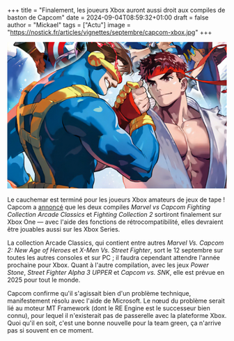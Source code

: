 +++
title = "Finalement, les joueurs Xbox auront aussi droit aux compiles de baston de Capcom"
date = 2024-09-04T08:59:32+01:00
draft = false
author = "Mickael"
tags = ["Actu"]
image = "https://nostick.fr/articles/vignettes/septembre/capcom-xbox.jpg"
+++

![Capcom Fighting Collection](capcom-xbox.jpg "Qui fait Capcom, qui fait Microsoft ?")

Le cauchemar est terminé pour les joueurs Xbox amateurs de jeux de tape ! Capcom a [annoncé](https://x.com/CapcomUSA_/status/1830984496260219001) que les deux compiles *Marvel vs Capcom Fighting Collection Arcade Classics* et *Fighting Collection 2* sortiront finalement sur Xbox One — avec l'aide des fonctions de rétrocompatibilité, elles devraient être jouables aussi sur les Xbox Series.

La collection Arcade Classics, qui contient entre autres *Marvel Vs. Capcom 2: New Age of Heroes* et *X-Men Vs. Street Fighter*, sort le 12 septembre sur toutes les autres consoles et sur PC ; il faudra cependant attendre l'année prochaine pour Xbox. Quant à l'autre compilation, avec les jeux *Power Stone*,  *Street Fighter Alpha 3 UPPER* et *Capcom vs. SNK*, elle est prévue en 2025 pour tout le monde.

Capcom confirme qu'il s'agissait bien d'un problème technique, manifestement résolu avec l'aide de Microsoft. Le nœud du problème serait lié au moteur MT Framework (dont le RE Engine est le successeur bien connu), pour lequel il n'existerait pas de passerelle avec la plateforme Xbox. Quoi qu'il en soit, c'est une bonne nouvelle pour la team green, ça n'arrive pas si souvent en ce moment.